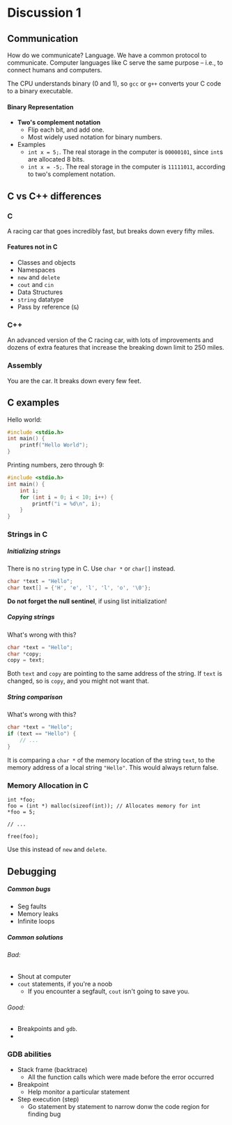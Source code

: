 # Discussion 1

## Communication

How do we communicate? Language. We have a common protocol to communicate. Computer languages like C serve the same purpose – i.e., to connect humans and computers.

The CPU understands binary (0 and 1), so `gcc` or `g++` converts your C code to a binary executable.

#### Binary Representation

* **Two's complement notation**
    * Flip each bit, and add one.
    * Most widely used notation for binary numbers.
* Examples
    * `int x = 5;`. The real storage in the computer is `00000101`, since `int`s are allocated 8 bits.
    * `int x = -5;`. The real storage in the computer is `11111011`, according to two's complement notation.

## C vs C++ differences

### C
A racing car that goes incredibly fast, but breaks down every fifty miles.

#### Features not in C

* Classes and objects
* Namespaces
* `new` and `delete`
* `cout` and `cin`
* Data Structures
* `string` datatype
* Pass by reference (`&`)

### C++
An advanced version of the C racing car, with lots of improvements and dozens of extra features that increase the breaking down limit to 250 miles.


### Assembly

You are the car. It breaks down every few feet.

## C examples

Hello world:
```c
#include <stdio.h>
int main() {
    printf("Hello World");
}
```

Printing numbers, zero through 9:

```c
#include <stdio.h>
int main() {
    int i;
    for (int i = 0; i < 10; i++) {
        printf("i = %d\n", i);
    }
}
```

### Strings in C

##### Initializing strings

There is no `string` type in C. Use `char *` or `char[]` instead.

```c
char *text = "Hello";
char text[] = {'H', 'e', 'l', 'l', 'o', '\0'};
```

**Do not forget the null sentinel**, if using list initialization!

##### Copying strings

What's wrong with this?

```c
char *text = "Hello";
char *copy;
copy = text;
```

Both `text` and `copy` are pointing to the same address of the string. If `text` is changed, so is `copy`, and you might not want that.

##### String comparison

What's wrong with this?

```c
char *text = "Hello";
if (text == "Hello") {
    // ...
}
```

It is comparing a `char *` of the memory location of the string `text`, to the memory address of a local string `"Hello"`. This would always return false.

### Memory Allocation in C

```
int *foo;
foo = (int *) malloc(sizeof(int)); // Allocates memory for int
*foo = 5;

// ...

free(foo);
```

Use this instead of `new` and `delete`.

## Debugging

##### Common bugs

* Seg faults
* Memory leaks
* Infinite loops

##### Common solutions

###### Bad:
* Shout at computer
* `cout` statements, if you're a noob
    * If you encounter a segfault, `cout` isn't going to save you.

###### Good:

* Breakpoints and `gdb`.
* 

### GDB abilities

* Stack frame (backtrace)
    * All the function calls which were made before the error occurred
* Breakpoint
    * Help monitor a particular statement
* Step execution (step)
    * Go statement by statement to narrow donw the code region for finding bug









